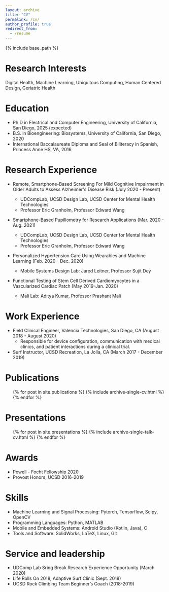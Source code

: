 ```yaml
---
layout: archive
title: "CV"
permalink: /cv/
author_profile: true
redirect_from:
  - /resume
---
```


{% include base_path %}

Research Interests
======
Digital Health, Machine Learning, Ubiquitous Computing, Human Centered Design, Geriatric Health

Education
======
* Ph.D in Electrical and Computer Engineering, University of California, San Diego, 2025 (expected)
* B.S. in Bioengineering: Biosystems, University of California, San Diego, 2020
* International Baccalaureate Diploma and Seal of Biliteracy in Spanish, Princess Anne HS, VA, 2016

Research Experience
======
* Remote, Smartphone-Based Screening For Mild Cognitive Impairment in Older Adults to Assess      Alzheimer's Disease Risk (July 2020 - Present)
  * UDCompLab, UCSD Design Lab,  UCSD Center for Mental Health Technologies
  * Professor Eric Granholm, Professor Edward Wang

* Smartphone-Based Pupillometry for Research Applications (Mar. 2020 - Aug. 2021)
  * UDCompLab, UCSD Design Lab, UCSD Center for Mental Health Technologies
  * Professor Eric Granholm, Professor Edward Wang

* Personalized Hypertension Care Using Wearables and Machine Learning (Feb. 2020 - Dec. 2020)
  * Mobile Systems Design Lab: Jared Leitner, Professor Sujit Dey

* Functional Testing of Stem Cell Derived Cardiomyocytes in a Vascularized Cardiac Patch (May 2019-Jan. 2020)
  * Mali Lab: Aditya Kumar, Professor Prashant Mali

Work Experience
======
* Field Clinical Engineer, Valencia Technologies, San Diego, CA (August 2018 - August 2020)
  * Responsible for device configuration, communication with medical clinics, and patient interactions during a clinical trial.
* Surf Instructor, UCSD Recreation, La Jolla, CA (March 2017 - December 2019)

Publications
======
  <ul>{% for post in site.publications %}
    {% include archive-single-cv.html %}
  {% endfor %}</ul>
  
Presentations
======
  <ul>{% for post in site.presentations %}
    {% include archive-single-talk-cv.html %}
  {% endfor %}</ul>
  
Awards
======
* Powell - Focht Fellowship 2020
* Provost Honors, UCSD 2016-2019
  
Skills
======
* Machine Learning and Signal Processing: Pytorch, Tensorflow, Scipy, OpenCV
* Programming Languages: Python, MATLAB
* Mobile and Embedded Systems: Android Studio (Kotlin, Java), C
* Tools and Software: SolidWorks, LaTeX, Linux, Git

Service and leadership
======
* UDComp Lab Sring Break Research Experience Opportunity (March 2020)
* Life Rolls On 2018, Adaptive Surf Clinic (Sept. 2018)
* UCSD Rock Climbing Team Beginner’s Coach (2018-2019)


